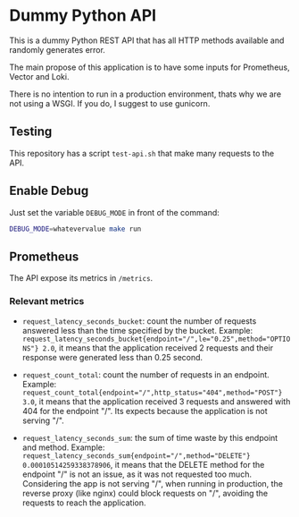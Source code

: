 # Dummy Python API

This is a dummy Python REST API that has all HTTP methods available and randomly generates error.

The main propose of this application is to have some inputs for Prometheus, Vector and Loki.

There is no intention to run in a production environment, thats why we are not using a WSGI. If you do, I suggest to use gunicorn.

## Testing

This repository has a script `test-api.sh` that make many requests to the API.

## Enable Debug

Just set the variable `DEBUG_MODE` in front of the command:

```sh
DEBUG_MODE=whatevervalue make run
```

## Prometheus

The API expose its metrics in `/metrics`.

### Relevant metrics

- `request_latency_seconds_bucket`: count the number of requests answered less than the time specified by the bucket. Example: `request_latency_seconds_bucket{endpoint="/",le="0.25",method="OPTIONS"} 2.0`, it means that the application received 2 requests and their response were generated less than 0.25 second.

- `request_count_total`: count the number of requests in an endpoint. Example: `request_count_total{endpoint="/",http_status="404",method="POST"} 3.0`, it means that the application received 3 requests and answered with 404 for the endpoint "/". Its expects because the application is not serving "/".

- `request_latency_seconds_sum`: the sum of time waste by this endpoint and method. Example: `request_latency_seconds_sum{endpoint="/",method="DELETE"} 0.00010514259338378906`, it means that the DELETE method for the endpoint "/" is not an issue, as it was not requested too much. Considering the app is not serving "/", when running in production, the reverse proxy (like nginx) could block requests on "/", avoiding the requests to reach the application.
